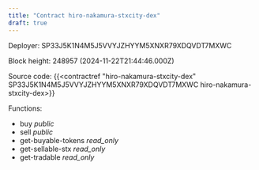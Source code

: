 ```yaml
---
title: "Contract hiro-nakamura-stxcity-dex"
draft: true
---
```

Deployer: SP33J5K1N4M5J5VVYJZHYYM5XNXR79XDQVDT7MXWC


 



Block height: 248957 (2024-11-22T21:44:46.000Z)

Source code: {{<contractref "hiro-nakamura-stxcity-dex" SP33J5K1N4M5J5VVYJZHYYM5XNXR79XDQVDT7MXWC hiro-nakamura-stxcity-dex>}}

Functions:

* buy _public_
* sell _public_
* get-buyable-tokens _read_only_
* get-sellable-stx _read_only_
* get-tradable _read_only_
